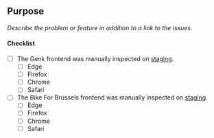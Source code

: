 ## Purpose
_Describe the problem or feature in addition to a link to the issues._

#### Checklist
- [ ] The Genk frontend was manually inspected on [staging](https://staging.anyways.eu/projects/genk/).
  - [ ] Edge
  - [ ] Firefox
  - [ ] Chrome
  - [ ] Safari
- [ ] The Bike For Brussels frontend was manually inspected on [staging](https://staging.anyways.eu/projects/bikeforbrussels/).
  - [ ] Edge
  - [ ] Firefox
  - [ ] Chrome
  - [ ] Safari